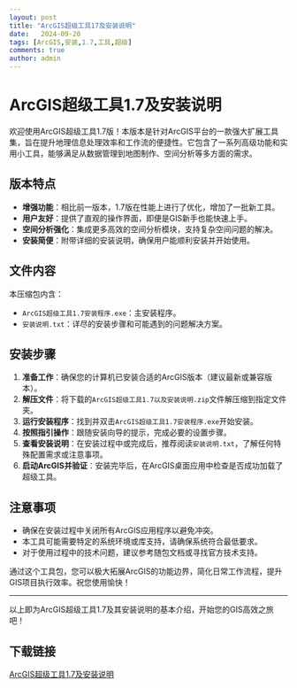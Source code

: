 ```yaml
---
layout: post
title: "ArcGIS超级工具17及安装说明"
date:   2024-09-20
tags: [ArcGIS,安装,1.7,工具,超级]
comments: true
author: admin
---
```

# ArcGIS超级工具1.7及安装说明

欢迎使用ArcGIS超级工具1.7版！本版本是针对ArcGIS平台的一款强大扩展工具集，旨在提升地理信息处理效率和工作流的便捷性。它包含了一系列高级功能和实用小工具，能够满足从数据管理到地图制作、空间分析等多方面的需求。

## 版本特点

- **增强功能**：相比前一版本，1.7版在性能上进行了优化，增加了一批新工具。
- **用户友好**：提供了直观的操作界面，即便是GIS新手也能快速上手。
- **空间分析强化**：集成更多高效的空间分析模块，支持复杂空间问题的解决。
- **安装简便**：附带详细的安装说明，确保用户能顺利安装并开始使用。

## 文件内容

本压缩包内含：
- `ArcGIS超级工具1.7安装程序.exe`：主安装程序。
- `安装说明.txt`：详尽的安装步骤和可能遇到的问题解决方案。

## 安装步骤

1. **准备工作**：确保您的计算机已安装合适的ArcGIS版本（建议最新或兼容版本）。
2. **解压文件**：将下载的`ArcGIS超级工具1.7以及安装说明.zip`文件解压缩到指定文件夹。
3. **运行安装程序**：找到并双击`ArcGIS超级工具1.7安装程序.exe`开始安装。
4. **按照指引操作**：跟随安装向导的提示，完成必要的设置步骤。
5. **查看安装说明**：在安装过程中或完成后，推荐阅读`安装说明.txt`，了解任何特殊配置需求或注意事项。
6. **启动ArcGIS并验证**：安装完毕后，在ArcGIS桌面应用中检查是否成功加载了超级工具。

## 注意事项

- 确保在安装过程中关闭所有ArcGIS应用程序以避免冲突。
- 本工具可能需要特定的系统环境或库支持，请确保系统符合最低要求。
- 对于使用过程中的技术问题，建议参考随包文档或寻找官方技术支持。

通过这个工具包，您可以极大拓展ArcGIS的功能边界，简化日常工作流程，提升GIS项目执行效率。祝您使用愉快！

---

以上即为ArcGIS超级工具1.7及其安装说明的基本介绍，开始您的GIS高效之旅吧！

## 下载链接

[ArcGIS超级工具1.7及安装说明](https://pan.quark.cn/s/901fa54fbf4e)